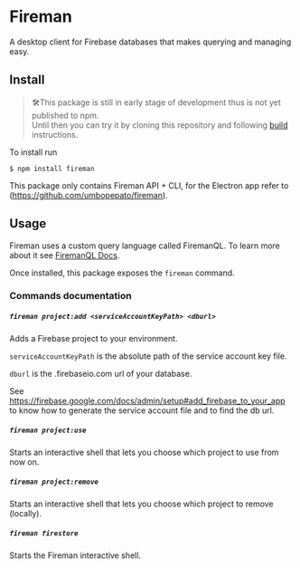 # Fireman

A desktop client for Firebase databases that makes querying and managing easy.

## Install

> 🛠This package is still in early stage of development thus is not yet published to npm.  
> Until then you can try it by cloning this repository and following [build](https://github.com/Salvatore-Giordano/fireman-cli/wiki/Build) instructions.

To install run

```
$ npm install fireman
```

This package only contains Fireman API + CLI, for the Electron app refer to (https://github.com/umbopepato/fireman).

## Usage

Fireman uses a custom query language called FiremanQL. To learn more about it see [FiremanQL Docs](https://github.com/Salvatore-Giordano/fireman-cli/wiki/FiremanQL).

Once installed, this package exposes the `fireman` command.

### Commands documentation

##### `fireman project:add <serviceAccountKeyPath> <dburl>`

Adds a Firebase project to your environment.

`serviceAccountKeyPath` is the absolute path of the service account key file.

`dburl` is the .firebaseio.com url of your database.

See https://firebase.google.com/docs/admin/setup#add_firebase_to_your_app to know how to generate the service account file and to find the db url.

##### `fireman project:use`

Starts an interactive shell that lets you choose which project to use from now on.

##### `fireman project:remove`

Starts an interactive shell that lets you choose which project to remove (locally).

##### `fireman firestore`

Starts the Fireman interactive shell.
